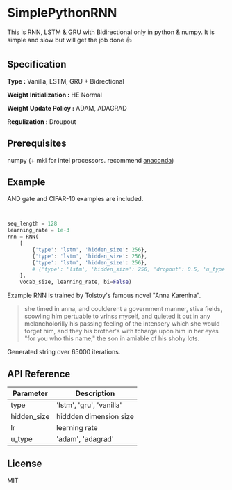 # SimplePythonRNN
This is RNN, LSTM & GRU with Bidirectional only in python & numpy. It is simple and slow but will get the job done :+1:

## Specification
**Type :** Vanilla, LSTM, GRU + Bidrectional

**Weight Initialization :** HE Normal

**Weight Update Policy :** ADAM, ADAGRAD

**Regulization :** Droupout

## Prerequisites
numpy (+ mkl for intel processors. recommend [anaconda](https://www.continuum.io/downloads))


## Example
AND gate and CIFAR-10 examples are included.

```python


seq_length = 128
learning_rate = 1e-3
rnn = RNN(
    [
        {'type': 'lstm', 'hidden_size': 256},
        {'type': 'lstm', 'hidden_size': 256},
        {'type': 'lstm', 'hidden_size': 256},
        # {'type': 'lstm', 'hidden_size': 256, 'dropout': 0.5, 'u_type': 'adagrad'},
    ],
    vocab_size, learning_rate, bi=False)

```

Example RNN is trained by Tolstoy's famous novel "Anna Karenina".


> she timed in anna, and coulderent a government manner, stiva fields, scowling him pertuable to vrinss myself, and quieted it out in any melancholorilly his passing feeling of the intensery which she would forget him, and they his brother's with tcharge upon him in her eyes "for you who this name," the son in amiable of his shohy lots.

Generated string over 65000 iterations.




## API Reference



| Parameter | Description |
| --- | --- |
| type | 'lstm', 'gru', 'vanilla' |
| hidden_size | hiddden dimension size  |
| lr | learning rate |
| u_type | 'adam', 'adagrad' |


## License
MIT

